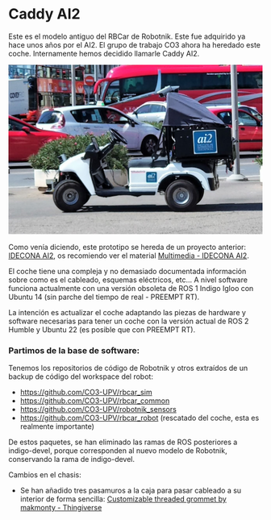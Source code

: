 # Caddy AI2

Este es el modelo antiguo del RBCar de Robotnik. Este fue adquirido ya hace unos años por el AI2. El grupo de trabajo CO3 ahora ha heredado este coche. Internamente hemos decidido llamarle Caddy AI2.

![Rbcar AI2](img/rbcar-ai2.jpeg)

Como venía diciendo, este prototipo se hereda de un proyecto anterior: [IDECONA AI2](https://idecona.ai2.upv.es/article/proyectos-final-de-carrera-1.html), os recomiendo ver el material [Multimedia - IDECONA AI2](https://idecona.ai2.upv.es/videos-1.html). 

El coche tiene una compleja y no demasiado documentada información sobre como es el cableado, esquemas eléctricos, etc... A nivel software funciona actualmente con una versión obsoleta de ROS 1 Indigo Igloo con Ubuntu 14 (sin parche del tiempo de real - PREEMPT RT).

La intención es actualizar el coche adaptando las piezas de hardware y software necesarias para tener un coche con la versión actual de ROS 2 Humble y Ubuntu 22 (es posible que con PREEMPT RT).

### Partimos de la base de software:

Tenemos los repositorios de código de Robotnik y otros extraídos de un backup de código del workspace del robot:

- https://github.com/CO3-UPV/rbcar_sim
- https://github.com/CO3-UPV/rbcar_common
- https://github.com/CO3-UPV/robotnik_sensors
- https://github.com/CO3-UPV/rbcar_robot (rescatado del coche, esta es realmente importante)

De estos paquetes, se han eliminado las ramas de ROS posteriores a indigo-devel, porque corresponden al nuevo modelo de Robotnik, conservando la rama de indigo-devel.

Cambios en el chasis:

- Se han añadido tres pasamuros a la caja para pasar cableado a su interior de forma sencilla: [Customizable threaded grommet by makmonty - Thingiverse](https://www.thingiverse.com/thing:4372453)